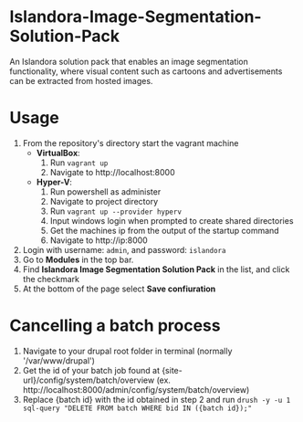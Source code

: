 # Islandora-Image-Segmentation-Solution-Pack

An Islandora solution pack that enables an image segmentation functionality, where visual content such as cartoons and
advertisements can be extracted from hosted images.

# Usage

1. From the repository's directory start the vagrant machine
    - **VirtualBox**: 
        1. Run `vagrant up`
        1. Navigate to http://localhost:8000
    - **Hyper-V**:
        1. Run powershell as administer
        1. Navigate to project directory
        1. Run `vagrant up --provider hyperv`
        1. Input windows login when prompted to create shared directories
        1. Get the machines ip from the output of the startup command
        1. Navigate to http://ip:8000
1. Login with username: `admin`, and password: `islandora`
1. Go to **Modules** in the top bar.
1. Find **Islandora Image Segmentation Solution Pack** in the list, and click the checkmark
1. At the bottom of the page select **Save confiuration**

# Cancelling a batch process

1. Navigate to your drupal root folder in terminal (normally '/var/www/drupal')
1. Get the id of your batch job found at {site-url}/config/system/batch/overview (ex. http://localhost:8000/admin/config/system/batch/overview)
1. Replace {batch id} with the id obtained in step 2 and run `drush -y -u 1 sql-query "DELETE FROM batch WHERE bid IN ({batch id});"`